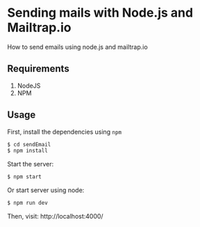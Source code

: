 # Sending mails with Node.js and Mailtrap.io
How to send emails using node.js and mailtrap.io

## Requirements
1. NodeJS
2. NPM

## Usage
First, install the dependencies using `npm`
```bash
$ cd sendEmail
$ npm install
```

Start the server:
```bash
$ npm start
```

Or start server using node:
```bash
$ npm run dev
```

Then, visit: http://localhost:4000/
